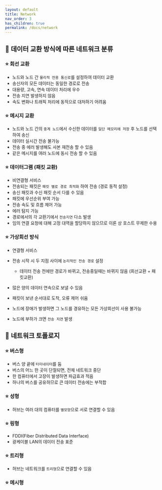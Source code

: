 ```yaml
---
layout: default
title: Network
nav_order: 3
has_children: true
permalink: /docs/network
---
```




## 📑 데이터 교환 방식에 따른 네트워크 분류

### ⭐ 회선 교환

- 노드와 노드 간 `물리적 전용 통신로`를 설정하여 데이터 교환
- 송신자의 모든 데이터는 동일한 경로로 전송
- 대용량, 고속, 연속 데이터 처리에 우수
- 전송 지연 발생하지 않음
- 속도 변화나 트래픽 처리에 동적으로 대처하기 어려움



### ⭐ 메시지 교환

- 노드와 노드 간의 `중계 노드`에서 수신한 데이터를 `일단 메모리에 저장` 후 노드를 선택하여 송신
- 데이터 실시간 전송 불가능
- 전송 중 에러 발생해도 사본 재전송 할 수 있음
- 같은 메시지를 여러 노드에 동시 전송 할 수 있음



### ⭐ 데이터그램 (패킷 교환)

- 비연결형 서비스
- 전송되는 패킷은 `패킷 별로 경로 최적화` 하여 전송 (경로 동적 설정)
- 송신 패킷과 수신 패킷 순서 다를 수 있음
- 패킷에 우선순위 부여 가능
- 전송 속도 및 흐름 제어 가능
- 에러 탐지 가능
- 경로에서의 각 교환기에서 `전송지연` 다소 발생
- 임의 연결 요청에 대해 고정 대역을 할당하지 않으므로 이론 상 호스트 무제한 수용



### ⭐ 가상회선 방식

- 연결형 서비스
- 전송 시작 시 두 지점 사이에 `논리적인 전송 경로` 설정
  - 데이터 전송 전에만 경로가 바뀌고, 전송중일때는 바뀌지 않음 (회선교환 + 패킷교환)

- 많은 양의 데이터 연속으로 보낼 수 있음
- 패킷이 보낸 순서대로 도착, 오류 제어 쉬움
- 노드에 장애가 발생하면 그 노드를 경유하는 모든 가상회선이 사용 불가능
- 노드에 부하가 크면 `전송 지연` 발생





## 📑 네트워크 토폴로지

### ⭐ 버스형

- 버스 양 끝에 `터미네이터`를 둠
- 버스의 어느 한 곳이 단절되면, 전체 네트워크 중단
- 한 컴퓨터에서 고장이 발생하면 파급효과 적음
- 하나의 버스를 공유하므로 큰 데이터 전송에는 부적합

### ⭐ 성형

- 허브는 여러 대의 컴퓨터를 `별모양`으로 서로 연결할 수 있음

### ⭐ 링형

- FDDI(Fiber Distributed Data Interface)
- 광케이블 LAN의 데이터 전송 표준

### ⭐ 트리형

- 허브는 네트워크를 `트리형`으로 연결할 수 있음

### ⭐ 메시형